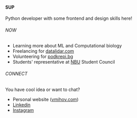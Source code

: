 #### SUP
Python developer with some frontend and design skills here!

###### NOW
- Learning more about ML and Computational biology
- Freelancing for [datalidar.com](https://datalidar.com/)
- Volunteering for [podkrepi.bg](https://podkrepi.bg/)
- Students' representative at [NBU](https://nbu.bg/) Student Council

###### CONNECT
You have cool idea or want to chat? 
- Personal website ([vmihov.com](https://www.vmihov.com/))
- [Linkedin](https://www.linkedin.com/in/mihov/)
- [Instagram](https://www.instagram.com/killtheliver/)
